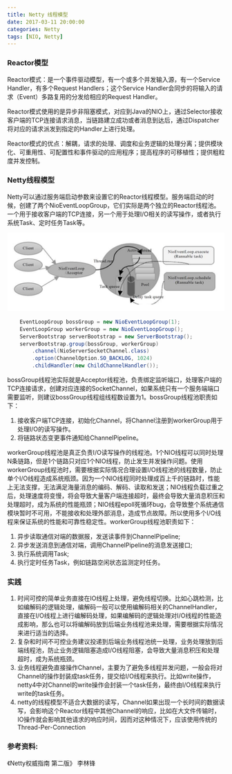 ```yaml
---
title: Netty 线程模型
date: 2017-03-11 20:00:00
categories: Netty
tags: [NIO, Netty]
---
```


### Reactor模型

Reactor模式：是一个事件驱动模型，有一个或多个并发输入源，有一个Service Handler，有多个Request Handlers；这个Service Handler会同步的将输入的请求（Event）多路复用的分发给相应的Request Handler。

Reactor模式使用的是异步非阻塞模式，对应到Java的NIO上，通过Selector接收客户端的TCP连接请求消息，当链路建立成功或者消息到达后，通过Dispatcher将对应的请求派发到指定的Handler上进行处理。

<!--more-->

Reactor模式的优点：解耦，请求的处理、调度和业务逻辑的处理分离；提供模块化、可重用性、可配置性和事件驱动的应用程序；提高程序的可移植性；提供粗粒度并发控制。


### Netty线程模型

Netty可以通过服务端启动参数来设置它的Reactor线程模型。服务端启动的时候，创建了两个NioEventLoopGroup，它们实际是两个独立的Reactor线程池。一个用于接收客户端的TCP连接，另一个用于处理I/O相关的读写操作，或者执行系统Task、定时任务Task等。

![Netty 线程模型](Netty-ThreadModel/Netty-ThreadModel.png)

```java
	EventLoopGroup bossGroup = new NioEventLoopGroup(1);  
	EventLoopGroup workerGroup = new NioEventLoopGroup();  
	ServerBootstrap serverBootstrap = new ServerBootstrap();  
	serverBootstrap.group(bossGroup, workerGroup)  
		.channel(NioServerSocketChannel.class)  
		.option(ChannelOption.SO_BACKLOG, 1024) 
		.childHandler(new ChildChannelHandler());  
```

bossGroup线程池实际就是Acceptor线程池，负责绑定监听端口，处理客户端的TCP连接请求，创建对应连接的SocketChannel，如果系统只有一个服务端端口需要监听，则建议bossGroup线程组线程数设置为1。bossGroup线程池职责如下：

1. 接收客户端TCP连接，初始化Channel，将Channel注册到workerGroup用于处理I/O的读写操作。
2. 将链路状态变更事件通知给ChannelPipeline。


workerGroup线程池是真正负责I/O读写操作的线程池。1个NIO线程可以同时处理N条链路，但是1个链路只对应1个NIO线程，防止发生并发操作问题。使用workerGroup线程池时，需要根据实际情况合理设置I/O线程池的线程数量，防止单个I/O线程造成系统瓶颈。因为一个NIO线程同时处理成百上千的链路时，性能上无法支撑，无法满足海量消息的编码、解码、读取和发送；NIO线程负载过重之后，处理速度将变慢，将会导致大量客户端连接超时，最终会导致大量消息积压和处理超时，成为系统的性能瓶颈；NIO线程epoll死循环bug，会导致整个系统通信模块暂时不可用，不能接收和处理外部消息，造成节点故障。所以使用多个I/O线程来保证系统的性能和可靠性稳定性。workerGroup线程池职责如下：

1. 异步读取通信对端的数据报，发送读事件到ChannelPipeline;
2. 异步发送消息到通信对端，调用ChannelPipeline的消息发送接口; 
3. 执行系统调用Task;
4. 执行定时任务Task，例如链路空闲状态监测定时任务。


### 实践

1. 时间可控的简单业务直接在IO线程上处理，避免线程切换。比如心跳检测，比如编解码的逻辑处理，编解码一般可以使用编解码相关的ChannelHandler，直接在I/O线程上进行编解码处理，如果编解码的逻辑处理对I/O线程的性能造成影响，那么也可以将编解码放到后端业务线程池来处理，需要根据实际情况来进行适当的选择。
2. 复杂和时间不可控业务建议投递到后端业务线程池统一处理，业务处理放到后端线程池，防止业务逻辑阻塞造成I/O线程阻塞，会导致大量消息积压和处理超时，成为系统瓶颈。
3. 业务线程避免直接操作Channel，主要为了避免多线程并发问题，一般会将对Channel的操作封装成task任务，提交给I/O线程来执行。比如write操作，netty4中对Channel的write操作会封装一个task任务，最终由I/O线程来执行write的task任务。
4. netty的线程模型不适合大数据的读写，Channel如果出现一个长时间的数据读写，会影响这个Reactor线程中其他Channel的响应，比如在大文件传输时，IO操作就会影响其他请求的响应时间，因而对这种情况下，应该使用传统的Thread-Per-Connection


### 参考资料:

《Netty权威指南 第二版》 李林锋
